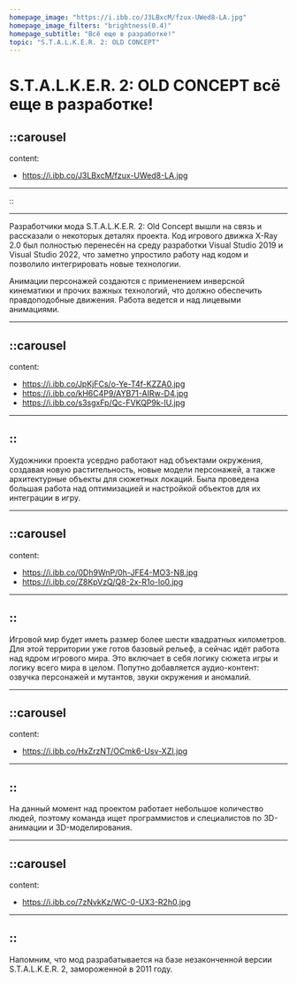 ```yaml
---
homepage_image: "https://i.ibb.co/J3LBxcM/fzux-UWed8-LA.jpg"
homepage_image_filters: "brightness(0.4)"
homepage_subtitle: "Всё еще в разработке!"
topic: "S.T.A.L.K.E.R. 2: OLD CONCEPT"
---
```


# S.T.A.L.K.E.R. 2: OLD CONCEPT всё еще в разработке!

::carousel
---
content:
 - https://i.ibb.co/J3LBxcM/fzux-UWed8-LA.jpg
---
::

---

Разработчики мода S.T.A.L.K.E.R. 2: Old Concept вышли на связь и рассказали о некоторых деталях проекта. Код игрового движка X-Ray 2.0 был полностью перенесён на среду разработки Visual Studio 2019 и Visual Studio 2022, что заметно упростило работу над кодом и позволило интегрировать новые технологии.

Анимации персонажей создаются с применением инверсной кинематики и прочих важных технологий, что должно обеспечить правдоподобные движения. Работа ведется и над лицевыми анимациями.

---
::carousel
---
content:
 - https://i.ibb.co/JpKjFCs/o-Ye-T4f-KZZA0.jpg
 - https://i.ibb.co/kH6C4P9/AYB71-AIRw-D4.jpg
 - https://i.ibb.co/s3sgxFp/Qc-FVKQP9k-IU.jpg
---
::
---

Художники проекта усердно работают над объектами окружения, создавая новую растительность, новые модели персонажей, а также архитектурные объекты для сюжетных локаций. Была проведена большая работа над оптимизацией и настройкой объектов для их интеграции в игру.

---
::carousel
---
content:
 - https://i.ibb.co/0Dh9WnP/0h-JFE4-MO3-N8.jpg
 - https://i.ibb.co/Z8KpVzQ/Q8-2x-R1o-Io0.jpg
---
::
---

Игровой мир будет иметь размер более шести квадратных километров.
Для этой территории уже готов базовый рельеф, а сейчас идёт работа над ядром игрового мира. Это включает в себя логику сюжета игры и логику всего мира в целом. Попутно добавляется аудио-контент: озвучка персонажей и мутантов, звуки окружения и аномалий.

---
::carousel
---
content:
 - https://i.ibb.co/HxZrzNT/OCmk6-Usv-XZI.jpg
---
::
---

На данный момент над проектом работает небольшое количество людей, поэтому команда ищет программистов и специалистов по 3D-анимации и 3D-моделирования.

---
::carousel
---
content:
 - https://i.ibb.co/7zNvkKz/WC-0-UX3-R2h0.jpg
---
::
---

Напомним, что мод разрабатывается на базе незаконченной версии S.T.A.L.K.E.R. 2, замороженной в 2011 году.